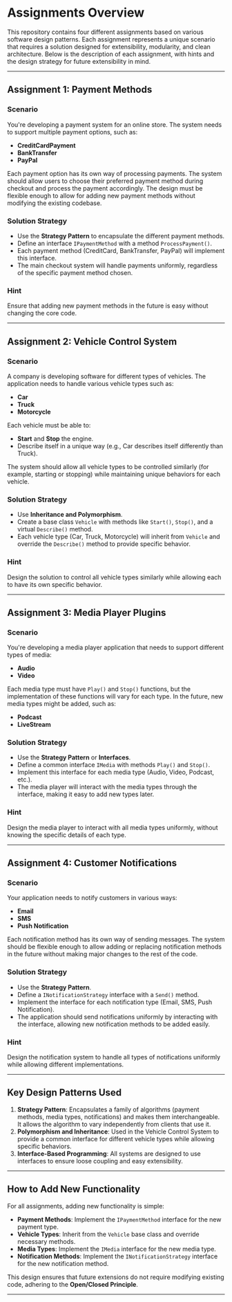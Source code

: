 
# Assignments Overview

This repository contains four different assignments based on various software design patterns. Each assignment represents a unique scenario that requires a solution designed for extensibility, modularity, and clean architecture. Below is the description of each assignment, with hints and the design strategy for future extensibility in mind.

---

## Assignment 1: Payment Methods

### Scenario
You're developing a payment system for an online store. The system needs to support multiple payment options, such as:

- **CreditCardPayment**
- **BankTransfer**
- **PayPal**

Each payment option has its own way of processing payments. The system should allow users to choose their preferred payment method during checkout and process the payment accordingly. The design must be flexible enough to allow for adding new payment methods without modifying the existing codebase.

### Solution Strategy
- Use the **Strategy Pattern** to encapsulate the different payment methods.
- Define an interface `IPaymentMethod` with a method `ProcessPayment()`.
- Each payment method (CreditCard, BankTransfer, PayPal) will implement this interface.
- The main checkout system will handle payments uniformly, regardless of the specific payment method chosen.

### Hint
Ensure that adding new payment methods in the future is easy without changing the core code.

---

## Assignment 2: Vehicle Control System

### Scenario
A company is developing software for different types of vehicles. The application needs to handle various vehicle types such as:

- **Car**
- **Truck**
- **Motorcycle**

Each vehicle must be able to:

- **Start** and **Stop** the engine.
- Describe itself in a unique way (e.g., Car describes itself differently than Truck).

The system should allow all vehicle types to be controlled similarly (for example, starting or stopping) while maintaining unique behaviors for each vehicle.

### Solution Strategy
- Use **Inheritance and Polymorphism**.
- Create a base class `Vehicle` with methods like `Start()`, `Stop()`, and a virtual `Describe()` method.
- Each vehicle type (Car, Truck, Motorcycle) will inherit from `Vehicle` and override the `Describe()` method to provide specific behavior.

### Hint
Design the solution to control all vehicle types similarly while allowing each to have its own specific behavior.

---

## Assignment 3: Media Player Plugins

### Scenario
You're developing a media player application that needs to support different types of media:

- **Audio**
- **Video**

Each media type must have `Play()` and `Stop()` functions, but the implementation of these functions will vary for each type. In the future, new media types might be added, such as:

- **Podcast**
- **LiveStream**

### Solution Strategy
- Use the **Strategy Pattern** or **Interfaces**.
- Define a common interface `IMedia` with methods `Play()` and `Stop()`.
- Implement this interface for each media type (Audio, Video, Podcast, etc.).
- The media player will interact with the media types through the interface, making it easy to add new types later.

### Hint
Design the media player to interact with all media types uniformly, without knowing the specific details of each type.

---

## Assignment 4: Customer Notifications

### Scenario
Your application needs to notify customers in various ways:

- **Email**
- **SMS**
- **Push Notification**

Each notification method has its own way of sending messages. The system should be flexible enough to allow adding or replacing notification methods in the future without making major changes to the rest of the code.

### Solution Strategy
- Use the **Strategy Pattern**.
- Define a `INotificationStrategy` interface with a `Send()` method.
- Implement the interface for each notification type (Email, SMS, Push Notification).
- The application should send notifications uniformly by interacting with the interface, allowing new notification methods to be added easily.

### Hint
Design the notification system to handle all types of notifications uniformly while allowing different implementations.

---

## Key Design Patterns Used

1. **Strategy Pattern**: Encapsulates a family of algorithms (payment methods, media types, notifications) and makes them interchangeable. It allows the algorithm to vary independently from clients that use it.
2. **Polymorphism and Inheritance**: Used in the Vehicle Control System to provide a common interface for different vehicle types while allowing specific behaviors.
3. **Interface-Based Programming**: All systems are designed to use interfaces to ensure loose coupling and easy extensibility.

---

## How to Add New Functionality

For all assignments, adding new functionality is simple:

- **Payment Methods**: Implement the `IPaymentMethod` interface for the new payment type.
- **Vehicle Types**: Inherit from the `Vehicle` base class and override necessary methods.
- **Media Types**: Implement the `IMedia` interface for the new media type.
- **Notification Methods**: Implement the `INotificationStrategy` interface for the new notification method.

This design ensures that future extensions do not require modifying existing code, adhering to the **Open/Closed Principle**.

--- 

